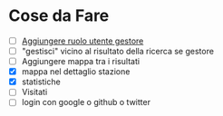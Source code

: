 # Cose da Fare

- [ ] [Aggiungere ruolo utente gestore](https://github.com/plataformatec/devise/wiki/How-To:-Add-an-Admin-Role#option-2-adding-an-admin-attribute)
- [ ] "gestisci" vicino al risultato della ricerca se gestore
- [ ] Aggiungere mappa tra i risultati
- [x] mappa nel dettaglio stazione
- [x] statistiche
- [ ] Visitati
- [ ] login con google o github o twitter